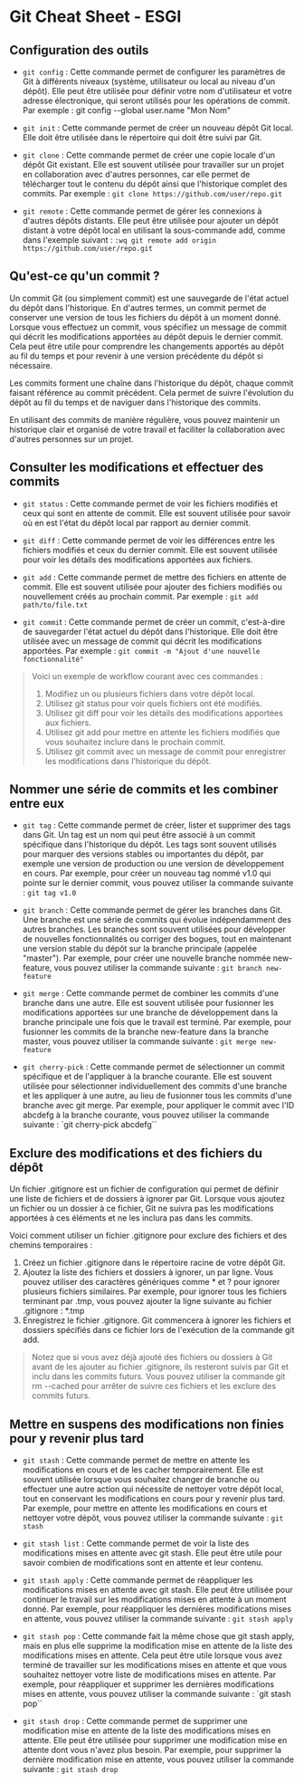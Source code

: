 # Git Cheat Sheet - ESGI

## Configuration des outils

- `git config` : Cette commande permet de configurer les paramètres de Git à différents niveaux (système, utilisateur ou local au niveau d'un dépôt). Elle peut être utilisée pour définir votre nom d'utilisateur et votre adresse électronique, qui seront utilisés pour les opérations de commit. Par exemple : git config --global user.name "Mon Nom"

- `git init` : Cette commande permet de créer un nouveau dépôt Git local. Elle doit être utilisée dans le répertoire qui doit être suivi par Git.

- `git clone` : Cette commande permet de créer une copie locale d'un dépôt Git existant. Elle est souvent utilisée pour travailler sur un projet en collaboration avec d'autres personnes, car elle permet de télécharger tout le contenu du dépôt ainsi que l'historique complet des commits. Par exemple : `git clone https://github.com/user/repo.git`

- `git remote` : Cette commande permet de gérer les connexions à d'autres dépôts distants. Elle peut être utilisée pour ajouter un dépôt distant à votre dépôt local en utilisant la sous-commande add, comme dans l'exemple suivant : `:wq
git remote add origin https://github.com/user/repo.git`

## Qu'est-ce qu'un commit ?

Un commit Git (ou simplement commit) est une sauvegarde de l'état actuel du dépôt dans l'historique. En d'autres termes, un commit permet de conserver une version de tous les fichiers du dépôt à un moment donné. Lorsque vous effectuez un commit, vous spécifiez un message de commit qui décrit les modifications apportées au dépôt depuis le dernier commit. Cela peut être utile pour comprendre les changements apportés au dépôt au fil du temps et pour revenir à une version précédente du dépôt si nécessaire.

Les commits forment une chaîne dans l'historique du dépôt, chaque commit faisant référence au commit précédent. Cela permet de suivre l'évolution du dépôt au fil du temps et de naviguer dans l'historique des commits.

En utilisant des commits de manière régulière, vous pouvez maintenir un historique clair et organisé de votre travail et faciliter la collaboration avec d'autres personnes sur un projet.

## Consulter les modifications et effectuer des commits

- `git status` : Cette commande permet de voir les fichiers modifiés et ceux qui sont en attente de commit. Elle est souvent utilisée pour savoir où en est l'état du dépôt local par rapport au dernier commit.

- `git diff` : Cette commande permet de voir les différences entre les fichiers modifiés et ceux du dernier commit. Elle est souvent utilisée pour voir les détails des modifications apportées aux fichiers.

- `git add` : Cette commande permet de mettre des fichiers en attente de commit. Elle est souvent utilisée pour ajouter des fichiers modifiés ou nouvellement créés au prochain commit. Par exemple : `git add path/to/file.txt`

- `git commi`t : Cette commande permet de créer un commit, c'est-à-dire de sauvegarder l'état actuel du dépôt dans l'historique. Elle doit être utilisée avec un message de commit qui décrit les modifications apportées. Par exemple : `git commit -m "Ajout d'une nouvelle fonctionnalité"`

> Voici un exemple de workflow courant avec ces commandes :
> 
> 1. Modifiez un ou plusieurs fichiers dans votre dépôt local.
> 2. Utilisez git status pour voir quels fichiers ont été modifiés.
> 3. Utilisez git diff pour voir les détails des modifications apportées aux fichiers.
> 4. Utilisez git add pour mettre en attente les fichiers modifiés que vous souhaitez inclure dans le prochain commit.
> 6. Utilisez git commit avec un message de commit pour enregistrer les modifications dans l'historique du dépôt.

## Nommer une série de commits et les combiner entre eux

- `git tag` : Cette commande permet de créer, lister et supprimer des tags dans Git. Un tag est un nom qui peut être associé à un commit spécifique dans l'historique du dépôt. Les tags sont souvent utilisés pour marquer des versions stables ou importantes du dépôt, par exemple une version de production ou une version de développement en cours. Par exemple, pour créer un nouveau tag nommé v1.0 qui pointe sur le dernier commit, vous pouvez utiliser la commande suivante : `git tag v1.0`

- `git branch` : Cette commande permet de gérer les branches dans Git. Une branche est une série de commits qui évolue indépendamment des autres branches. Les branches sont souvent utilisées pour développer de nouvelles fonctionnalités ou corriger des bogues, tout en maintenant une version stable du dépôt sur la branche principale (appelée "master"). Par exemple, pour créer une nouvelle branche nommée new-feature, vous pouvez utiliser la commande suivante : `git branch new-feature`

- `git merge` : Cette commande permet de combiner les commits d'une branche dans une autre. Elle est souvent utilisée pour fusionner les modifications apportées sur une branche de développement dans la branche principale une fois que le travail est terminé. Par exemple, pour fusionner les commits de la branche new-feature dans la branche master, vous pouvez utiliser la commande suivante : `git merge new-feature`

- `git cherry-pick` : Cette commande permet de sélectionner un commit spécifique et de l'appliquer à la branche courante. Elle est souvent utilisée pour sélectionner individuellement des commits d'une branche et les appliquer à une autre, au lieu de fusionner tous les commits d'une branche avec git merge. Par exemple, pour appliquer le commit avec l'ID abcdefg à la branche courante, vous pouvez utiliser la commande suivante : `git cherry-pick abcdefg``

## Exclure des modifications et des fichiers du dépôt

Un fichier .gitignore est un fichier de configuration qui permet de définir une liste de fichiers et de dossiers à ignorer par Git. Lorsque vous ajoutez un fichier ou un dossier à ce fichier, Git ne suivra pas les modifications apportées à ces éléments et ne les inclura pas dans les commits.

Voici comment utiliser un fichier .gitignore pour exclure des fichiers et des chemins temporaires :

1. Créez un fichier .gitignore dans le répertoire racine de votre dépôt Git.
2. Ajoutez la liste des fichiers et dossiers à ignorer, un par ligne. Vous pouvez utiliser des caractères génériques comme * et ? pour ignorer plusieurs fichiers similaires. Par exemple, pour ignorer tous les fichiers terminant par .tmp, vous pouvez ajouter la ligne suivante au fichier .gitignore : *.tmp
3. Enregistrez le fichier .gitignore. Git commencera à ignorer les fichiers et dossiers spécifiés dans ce fichier lors de l'exécution de la commande git add.

> Notez que si vous avez déjà ajouté des fichiers ou dossiers à Git avant de les ajouter au fichier .gitignore, ils resteront suivis par Git et inclu dans les commits futurs. Vous pouvez utiliser la commande git rm --cached pour arrêter de suivre ces fichiers et les exclure des commits futurs.

## Mettre en suspens des modifications non finies pour y revenir plus tard

- `git stash` : Cette commande permet de mettre en attente les modifications en cours et de les cacher temporairement. Elle est souvent utilisée lorsque vous souhaitez changer de branche ou effectuer une autre action qui nécessite de nettoyer votre dépôt local, tout en conservant les modifications en cours pour y revenir plus tard. Par exemple, pour mettre en attente les modifications en cours et nettoyer votre dépôt, vous pouvez utiliser la commande suivante : `git stash`

- `git stash list` : Cette commande permet de voir la liste des modifications mises en attente avec git stash. Elle peut être utile pour savoir combien de modifications sont en attente et leur contenu.

- `git stash apply` : Cette commande permet de réappliquer les modifications mises en attente avec git stash. Elle peut être utilisée pour continuer le travail sur les modifications mises en attente à un moment donné. Par exemple, pour réappliquer les dernières modifications mises en attente, vous pouvez utiliser la commande suivante : `git stash apply`

- `git stash pop` : Cette commande fait la même chose que git stash apply, mais en plus elle supprime la modification mise en attente de la liste des modifications mises en attente. Cela peut être utile lorsque vous avez terminé de travailler sur les modifications mises en attente et que vous souhaitez nettoyer votre liste de modifications mises en attente. Par exemple, pour réappliquer et supprimer les dernières modifications mises en attente, vous pouvez utiliser la commande suivante : `git stash pop``

- `git stash drop` : Cette commande permet de supprimer une modification mise en attente de la liste des modifications mises en attente. Elle peut être utilisée pour supprimer une modification mise en attente dont vous n'avez plus besoin. Par exemple, pour supprimer la dernière modification mise en attente, vous pouvez utiliser la commande suivante : `git stash drop`

